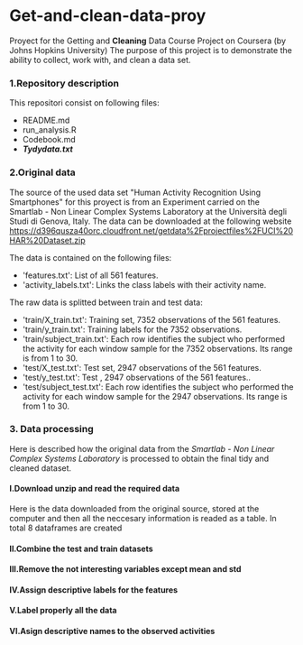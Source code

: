 # Get-and-clean-data-proy
Proyect for the Getting and **Cleaning** Data Course Project on Coursera (by Johns Hopkins University)
The purpose of this project is to demonstrate the ability to collect, work with, and clean a data set.

### 1.Repository description

This repositori consist on following files:

- README.md
- run_analysis.R
- Codebook.md
- ***Tydydata.txt***

### 2.Original data

The source of the used data set "Human Activity Recognition Using Smartphones" for this proyect is from an Experiment carried on the Smartlab - Non Linear Complex Systems Laboratory at the Università degli Studi di Genova, Italy.
The data can be downloaded at the following website 
https://d396qusza40orc.cloudfront.net/getdata%2Fprojectfiles%2FUCI%20HAR%20Dataset.zip

The data is contained on the following files:

- 'features.txt': List of all 561 features.
- 'activity_labels.txt': Links the class labels with their activity name.

The raw data is splitted between train and test data:

- 'train/X_train.txt': Training set, 7352 observations of the 561 features.
- 'train/y_train.txt': Training labels for the 7352 observations.
- 'train/subject_train.txt': Each row identifies the subject who performed the activity for each window sample for the 7352 observations. Its range is from 1 to 30.
- 'test/X_test.txt': Test set, 2947 observations of the 561 features.
- 'test/y_test.txt': Test , 2947 observations of the 561 features..
- 'test/subject_test.txt': Each row identifies the subject who performed the activity for each window sample for the 2947 observations. Its range is from 1 to 30. 

### 3. Data processing

Here is described how the original data from the *Smartlab - Non Linear Complex Systems Laboratory* is processed to obtain the final tidy and cleaned dataset.

#### I.Download unzip and read the required data

Here is the data downloaded from the original source, stored at the computer and then all the neccesary information is readed as a table. In total 8 dataframes are created

#### II.Combine the test and train datasets

#### III.Remove the not interesting variables except mean and std

#### IV.Assign descriptive labels for the features

#### V.Label properly all the data

#### VI.Asign descriptive names to the observed activities


